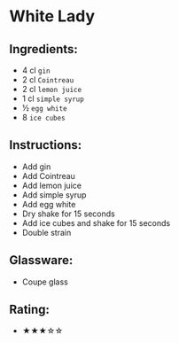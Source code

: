 # White Lady

## Ingredients:
- 4 cl `gin`
- 2 cl `Cointreau`
- 2 cl `lemon juice`
- 1 cl `simple syrup` <!--  --> <!-- - 1 bar spoon `simple syrup` -->
- ½ `egg white`
- 8 `ice cubes`

## Instructions:
- Add gin
- Add Cointreau
- Add lemon juice
- Add simple syrup <!--  -->
- Add egg white
- Dry shake for 15 seconds
- Add ice cubes and shake for 15 seconds
- Double strain

## Glassware:
- Coupe glass

## Rating:
- ★★★☆☆